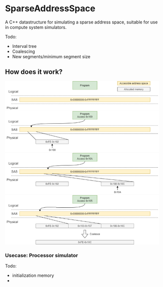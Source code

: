 # SparseAddressSpace
A C++ datastructure for simulating a sparse address space, suitable for use in compute system simulators.

Todo:
- Interval tree
- Coalescing
- New segments/minimum segment size

## How does it work?

!["abc"](https://raw.githubusercontent.com/mortbopet/SparseAddressSpace/master/images/sas1.png)
!["abc"](https://raw.githubusercontent.com/mortbopet/SparseAddressSpace/master/images/sas2.png)
!["abc"](https://raw.githubusercontent.com/mortbopet/SparseAddressSpace/master/images/sas3.png)
!["abc"](https://raw.githubusercontent.com/mortbopet/SparseAddressSpace/master/images/sas4.png)


### Usecase: Processor simulator

Todo:
* initialization memory
* 
